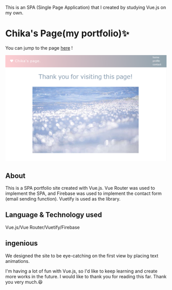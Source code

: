 This is an SPA (Single Page Application) that I created by studying Vue.js on my own.
# Chika's Page(my portfolio):sparkles:

You can jump to the page [here](https://my-vue-contact.web.app/ "my-vue-contact.web.app") !

![Chika's site](https://raw.githubusercontent.com/nekosangood110/VueHP/images/images/md.png)



## About
This is a SPA portfolio site created with Vue.js. Vue Router was used to implement the SPA, and Firebase was used to implement the contact form (email sending function). Vuetify is used as the library.

## Language & Technology used
Vue.js/Vue Router/Vuetify/Firebase

## ingenious
We designed the site to be eye-catching on the first view by placing text animations.


I'm having a lot of fun with Vue.js, so I'd like to keep learning and create more works in the future.
I would like to thank you for reading this far. Thank you very much.:laughing:
